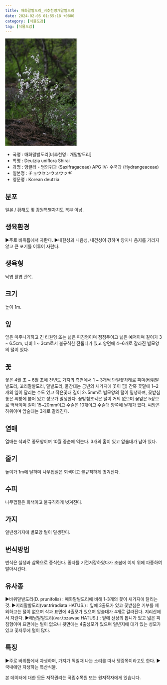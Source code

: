 ```yaml
---
title: 매화말발도리_비추천명개말발도리
date: 2024-02-05 01:55:18 +0800
category: [식물도감]
tag: [식물도감]
---
```




![매화말발도리[비추천명 : 개말발도리]](/assets/img/fileUpload/plants/basic/Saxifragaceae/Deutzia/1856/1856_1_th2.jpg)
- 국명 : 매화말발도리[비추천명 : 개말발도리]
- 학명 : Deutzia uniflora Shirai
- 과명 : 앵글러 - 범의귀과 (Saxifragaceae) APG Ⅳ- 수국과 (Hydrangeaceae)
- 일본명 : チョウセンウメウツギ
- 영문명 : Korean deutzia


## 분포
일본 / 황해도 및 강원특별자치도 북부 이남.
## 생육환경
▶주로 바위틈에서 자란다. 
▶내한성과 내음성, 내건성이 강하며 양지나 음지를 가리지 않고 큰 포기를 이루어 자란다.
## 생육형
낙엽 활엽 관목.
## 크기
높이 1m.
## 잎
잎은 마주나기하고 긴 타원형 또는 넓은 피침형이며 점첨두이고 넓은 예저이며 길이가  3 ~ 6.5cm, 너비 1 ~ 3cm로서 불규칙한 잔톱니가 있고 양면에 4~6개로 갈라진 별모양의 털이 있다.
## 꽃
꽃은 4월 초 ~ 6월 초에 전년도 가지의 측면에서 1 ~ 3개씩 단일꽃차례로 피며(바위말발도리, 꼬리말발도리, 말발도리, 물참대는 금년의 새가지에 꽃이 핌) 간혹 꽃밑에 1~2개의 잎이 달리는 수도 있고 작은꽃대 길이 2~5mm로 별모양의 털이 밀생하며, 꽃받침통은 씨방에 붙어 있고 성모가 밀생한다. 꽃받침조각은 털이 거의 없으며 꽃잎은 5장으로 백색이며 길이 15~20mm이고 수술은 10개이고 수술대 양쪽에 날개가 있다. 씨방은 하위이며 암술대는 3개로 갈라진다.
## 열매
열매는 삭과로 종모양이며 10월 중순에 익는다. 3개의 홈이 있고 암술대가 남아 있다.
## 줄기
높이가 1m에 달하며 나무껍질은 회색이고 불규칙하게 벗겨진다.
## 수피
나무껍질은 회색이고 불규칙하게 벗겨진다.
## 가지
일년생가지에 별모양 털이 밀생한다.
## 번식방법
번식은 실생과 삽목으로 증식한다. 종자를 기건저장하였다가 초봄에 이끼 위에 파종하여 발아시킨다.
## 유사종
▶바위말발도리(D. prunifolia) : 매화말발도리에 비해 1-3개의 꽃이 새가지에 달리는 것.
▶지리말발도리(var.triradiata  HATUS.) : 잎에 3출모가 있고 꽃받침은 기부를 제외하고는 털이 없으며 삭과 표면에 4출모가 있으며 암술대가 4개로 갈라진다. 지리산에서 자란다. 
▶해남말발도리(var.tozawae HATUS.) : 잎에 선상의 톱니가 있고 넓은 피침형이며 표면에는 털이 없으나 뒷면에는 4출성모가 있으며 일년지에 대가 있는 성모가 있고 꽃자루에 털이 많다.
## 특징
▶주로 바위틈에서 자생하며, 가지가 꺽일때 나는 소리를 따서 댕강목이라고도 한다.
▶국내에만 자생하는 특산식물.






본 데이터에 대한 모든 저작권리는 국립수목원 또는 원저작자에게 있습니다.
